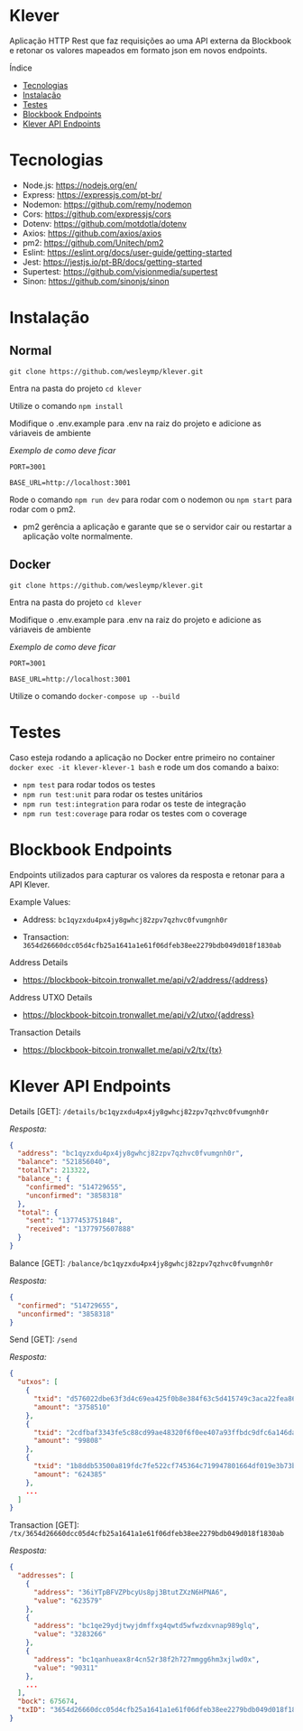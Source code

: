 # Klever

Aplicação HTTP Rest que faz requisições ao uma API externa da Blockbook e retonar os valores
mapeados em formato json em novos endpoints.

Índice

- [Tecnologias](#Tecnologias)
- [Instalação](#Instalação)
- [Testes](#Testes)
- [Blockbook Endpoints](#Blockbook-Endpoints)
- [Klever API Endpoints](#Klever-API-Endpoints)

# Tecnologias

- Node.js: https://nodejs.org/en/
- Express: https://expressjs.com/pt-br/
- Nodemon: https://github.com/remy/nodemon
- Cors: https://github.com/expressjs/cors
- Dotenv: https://github.com/motdotla/dotenv
- Axios: https://github.com/axios/axios
- pm2: https://github.com/Unitech/pm2
- Eslint: https://eslint.org/docs/user-guide/getting-started
- Jest: https://jestjs.io/pt-BR/docs/getting-started
- Supertest: https://github.com/visionmedia/supertest
- Sinon: https://github.com/sinonjs/sinon

# Instalação

## Normal

`git clone https://github.com/wesleymp/klever.git`

Entra na pasta do projeto `cd klever`

Utilize o comando `npm install`

Modifique o .env.example para .env na raiz do projeto e adicione as váriaveis de ambiente

_Exemplo de como deve ficar_

```
PORT=3001

BASE_URL=http://localhost:3001

```

Rode o comando `npm run dev` para rodar com o nodemon ou `npm start` para rodar com o pm2.

- pm2 gerência a aplicação e garante que se o servidor cair ou restartar a aplicação volte normalmente.

## Docker

`git clone https://github.com/wesleymp/klever.git`

Entra na pasta do projeto `cd klever`

Modifique o .env.example para .env na raiz do projeto e adicione as váriaveis de ambiente

_Exemplo de como deve ficar_

```
PORT=3001

BASE_URL=http://localhost:3001
```

Utilize o comando `docker-compose up --build`

# Testes

Caso esteja rodando a aplicação no Docker entre primeiro no container `docker exec -it klever-klever-1 bash` e rode um dos comando a baixo:

- `npm test` para rodar todos os testes
- `npm run test:unit` para rodar os testes unitários
- `npm run test:integration` para rodar os teste de integração
- `npm run test:coverage` para rodar os testes com o coverage

# Blockbook Endpoints

Endpoints utilizados para capturar os valores da resposta e retonar para a API Klever.

Example Values:

- Address: `bc1qyzxdu4px4jy8gwhcj82zpv7qzhvc0fvumgnh0r`

- Transaction: `3654d26660dcc05d4cfb25a1641a1e61f06dfeb38ee2279bdb049d018f1830ab`

Address Details

- https://blockbook-bitcoin.tronwallet.me/api/v2/address/{address}

Address UTXO Details

- https://blockbook-bitcoin.tronwallet.me/api/v2/utxo/{address}

Transaction Details

- https://blockbook-bitcoin.tronwallet.me/api/v2/tx/{tx}

# Klever API Endpoints

Details [GET]: `/details/bc1qyzxdu4px4jy8gwhcj82zpv7qzhvc0fvumgnh0r`

_Resposta:_

```json
{
  "address": "bc1qyzxdu4px4jy8gwhcj82zpv7qzhvc0fvumgnh0r",
  "balance": "521856040",
  "totalTx": 213322,
  "balance_": {
    "confirmed": "514729655",
    "unconfirmed": "3858318"
  },
  "total": {
    "sent": "1377453751848",
    "received": "1377975607888"
  }
}
```

Balance [GET]: `/balance/bc1qyzxdu4px4jy8gwhcj82zpv7qzhvc0fvumgnh0r`

_Resposta:_

```json
{
  "confirmed": "514729655",
  "unconfirmed": "3858318"
}
```

Send [GET]: `/send`

_Resposta:_

```json
{
  "utxos": [
    {
      "txid": "d576022dbe63f3d4c69ea425f0b8e384f63c5d415749c3aca22fea8639d2a713",
      "amount": "3758510"
    },
    {
      "txid": "2cdfbaf3343fe5c88cd99ae48320f6f0ee407a93ffbdc9dfc6a146da3454c69f",
      "amount": "99808"
    },
    {
      "txid": "1b8ddb53500a819fdc7fe522cf745364c719947801664df019e3b73b90de791c",
      "amount": "624385"
    },
    ...
  ]
}
```

Transaction [GET]: `/tx/3654d26660dcc05d4cfb25a1641a1e61f06dfeb38ee2279bdb049d018f1830ab`

_Resposta:_

```json
{
  "addresses": [
    {
      "address": "36iYTpBFVZPbcyUs8pj3BtutZXzN6HPNA6",
      "value": "623579"
    },
    {
      "address": "bc1qe29ydjtwyjdmffxg4qwtd5wfwzdxvnap989glq",
      "value": "3283266"
    },
    {
      "address": "bc1qanhueax8r4cn52r38f2h727mmgg6hm3xjlwd0x",
      "value": "90311"
    },
    ...
  ],
  "bock": 675674,
  "txID": "3654d26660dcc05d4cfb25a1641a1e61f06dfeb38ee2279bdb049d018f1830ab"
}
```
